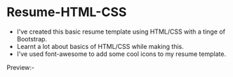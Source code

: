 # Resume-HTML-CSS

- I've created this basic resume template using HTML/CSS with a tinge of Bootstrap.
- Learnt a lot about basics of HTML/CSS while making this.
- I've used font-awesome to add some cool icons to my resume template.

Preview:- 

